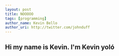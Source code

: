 ```yaml
---
layout: post
title: NOOOOO
tags: [programming]
author_name: Kevin Bello
author_uri: http://twitter.com/johnduff
---
```


## Hi my name is Kevin. I'm Kevin yoló
